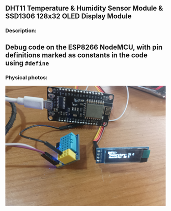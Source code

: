 ## DHT11 Temperature & Humidity Sensor Module & SSD1306 128x32 OLED Display Module
### Description:
Debug code on the ESP8266 NodeMCU, with pin definitions marked as constants in the code using ` #define `
--

### Physical photos:
![image](./IMG_20250518_112343.jpg)